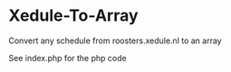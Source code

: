 # Xedule-To-Array
Convert any schedule from roosters.xedule.nl to an array

See index.php for the php code
